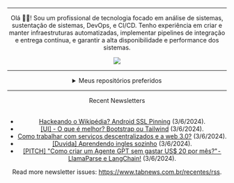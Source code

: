 <div align="center">
<hr>
<p>Olá 👋🏾! Sou um profissional de tecnologia focado em análise de sistemas, sustentação de sistemas, DevOps, e CI/CD. Tenho experiência em criar e manter infraestruturas automatizadas, implementar pipelines de integração e entrega contínua, e garantir a alta disponibilidade e performance dos sistemas.</p>
  <img src="https://media.giphy.com/media/yAGIvCiwPJn5C/giphy.gif">
<hr>
  <details>
  <summary>Meus repositórios preferidos</summary>
  <br />
  Alguns dos meus melhores repositórios:
  <br />
<br />
  <ul><li><a href=https://github.com/RxJSVini/aluratube target="_blank" rel="noopener noreferrer">RxJSVini/aluratube</a> (<b>0</b> ✨ and <b>0</b> 🍴): Aluratube - Desenvolvido durante a imersão React da Alura no final de 2022</li><li><a href=https://github.com/RxJSVini/nlw-ia target="_blank" rel="noopener noreferrer">RxJSVini/nlw-ia</a> (<b>0</b> ✨ and <b>0</b> 🍴): Projeto desenvolvido durante a NLW IA - Usando a API da OPENAI</li>
<li>More coming soon :).</li>
</ul>
  </details>
  <hr/>
    <summary>Recent Newsletters</summary>
  <br />
  <ul>
    <li><a href=https://www.tabnews.com.br/Montero/hackeando-o-wikipedia-android-ssl-pinning target="_blank" rel="noopener noreferrer">Hackeando o Wikipédia? Android SSL Pinning</a> (3/6/2024).</li><li><a href=https://www.tabnews.com.br/pvbinatto/ui-o-que-e-melhor-bootstrap-ou-tailwind target="_blank" rel="noopener noreferrer">[UI] - O que é melhor? Bootstrap ou Tailwind</a> (3/6/2024).</li><li><a href=https://www.tabnews.com.br/MarCeloAG/como-trabalhar-com-servicos-descentralizados-e-a-web-3-0 target="_blank" rel="noopener noreferrer">Como trabalhar com serviços descentralizados e a web 3.0?</a> (3/6/2024).</li><li><a href=https://www.tabnews.com.br/silasbuarque/duvida-aprendendo-ingles-sozinho target="_blank" rel="noopener noreferrer">[Duvida] Aprendendo ingles sozinho</a> (3/6/2024).</li><li><a href=https://www.tabnews.com.br/Ga0512/pitch-como-criar-um-agente-gpt-sem-gastar-us-40-por-mes-llamaparse-e-langchain target="_blank" rel="noopener noreferrer">[PITCH] "Como criar um Agente GPT sem gastar US$ 20 por mês?" - LlamaParse e LangChain!</a> (3/6/2024).</li>
  </ul>
<p>Read more newsletter issues: <a href="https://www.tabnews.com.br/recentes/rss">https://www.tabnews.com.br/recentes/rss</a>.</p>
  </details>
